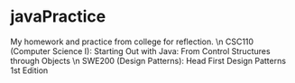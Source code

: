 # javaPractice
My homework and practice from college for reflection. \n
CSC110 (Computer Science I): Starting Out with Java: From Control Structures through Objects \n
SWE200 (Design Patterns): Head First Design Patterns 1st Edition
